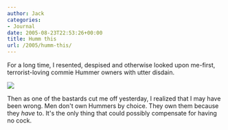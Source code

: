 ```yaml
---
author: Jack
categories:
- Journal
date: 2005-08-23T22:53:26+00:00
title: Humm this
url: /2005/humm-this/
---
```


For a long time, I resented, despised and otherwise looked upon me-first, terrorist-loving commie Hummer owners with utter disdain.

![][1]

Then as one of the bastards cut me off yesterday, I realized that I may have been wrong. Men don't own Hummers by choice. They own them because they _have_ to. It's the only thing that could possibly compensate for having no cock.

 [1]: /files/fu-hummer.jpg